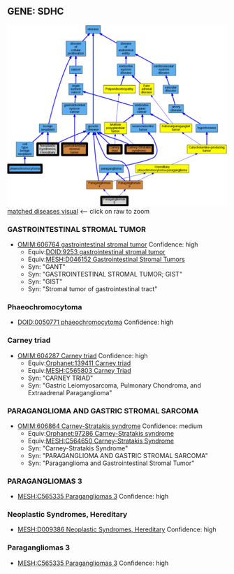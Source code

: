 
## GENE: SDHC

![image](SDHC.png)
[matched diseases visual](SDHC.png)  <-- click on raw to zoom


### GASTROINTESTINAL STROMAL TUMOR
 * [OMIM:606764 gastrointestinal stromal tumor](http://beta.monarchinitiative.org/disease/OMIM:606764) Confidence: high
    * Equiv:[DOID:9253 gastrointestinal stromal tumor](http://beta.monarchinitiative.org/disease/DOID:9253)
    * Equiv:[MESH:D046152 Gastrointestinal Stromal Tumors](http://beta.monarchinitiative.org/disease/MESH:D046152)
    * Syn: "GANT"
    * Syn: "GASTROINTESTINAL STROMAL TUMOR; GIST"
    * Syn: "GIST"
    * Syn: "Stromal tumor of gastrointestinal tract"

### Phaeochromocytoma
 * [DOID:0050771 phaeochromocytoma](http://beta.monarchinitiative.org/disease/DOID:0050771) Confidence: high

### Carney triad
 * [OMIM:604287 Carney triad](http://beta.monarchinitiative.org/disease/OMIM:604287) Confidence: high
    * Equiv:[Orphanet:139411 Carney triad](http://beta.monarchinitiative.org/disease/Orphanet:139411)
    * Equiv:[MESH:C565803 Carney Triad](http://beta.monarchinitiative.org/disease/MESH:C565803)
    * Syn: "CARNEY TRIAD"
    * Syn: "Gastric Leiomyosarcoma, Pulmonary Chondroma, and Extraadrenal Paraganglioma"

### PARAGANGLIOMA AND GASTRIC STROMAL SARCOMA
 * [OMIM:606864 Carney-Stratakis syndrome](http://beta.monarchinitiative.org/disease/OMIM:606864) Confidence: medium
    * Equiv:[Orphanet:97286 Carney-Stratakis syndrome](http://beta.monarchinitiative.org/disease/Orphanet:97286)
    * Equiv:[MESH:C564650 Carney-Stratakis Syndrome](http://beta.monarchinitiative.org/disease/MESH:C564650)
    * Syn: "Carney-Stratakis Syndrome"
    * Syn: "PARAGANGLIOMA AND GASTRIC STROMAL SARCOMA"
    * Syn: "Paraganglioma and Gastrointestinal Stromal Tumor"

### PARAGANGLIOMAS 3
 * [MESH:C565335 Paragangliomas 3](http://beta.monarchinitiative.org/disease/MESH:C565335) Confidence: high

### Neoplastic Syndromes, Hereditary
 * [MESH:D009386 Neoplastic Syndromes, Hereditary](http://beta.monarchinitiative.org/disease/MESH:D009386) Confidence: high

### Paragangliomas 3
 * [MESH:C565335 Paragangliomas 3](http://beta.monarchinitiative.org/disease/MESH:C565335) Confidence: high
